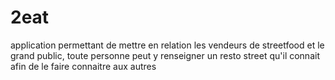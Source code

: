 # 2eat
application permettant de mettre en relation les vendeurs de streetfood et le grand public, toute personne peut y renseigner un resto street qu'il connait afin de le faire connaitre aux autres
